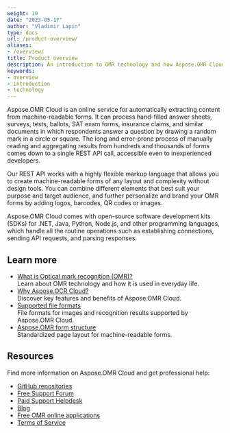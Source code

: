 ```yaml
---
weight: 10
date: "2023-05-17"
author: "Vladimir Lapin"
type: docs
url: /product-overview/
aliases:
- /overview/
title: Product overview
description: An introduction to OMR technology and how Aspose.OMR Cloud can help you use it for your day-to-day business needs.
keywords:
- overview
- introduction
- technology
---
```


Aspose.OMR Cloud is an online service for automatically extracting content from machine-readable forms. It can process hand-filled answer sheets, surveys, tests, ballots, SAT exam forms, insurance claims, and similar documents in which respondents answer a question by drawing a random mark in a circle or square. The long and error-prone process of manually reading and aggregating results from hundreds and thousands of forms comes down to a single REST API call, accessible even to inexperienced developers.

Our REST API works with a highly flexible markup language that allows you to create machine-readable forms of any layout and complexity without design tools. You can combine different elements that best suit your purpose and target audience, and further personalize and brand your OMR forms by adding logos, barcodes, QR codes or images.

Aspose.OMR Cloud comes with open-source software development kits (SDKs) for .NET, Java, Python, Node.js, and other programming languages, which handle all the routine operations such as establishing connections, sending API requests, and parsing responses.

## Learn more

- [What is Optical mark recognition (OMR)?](/omr/omr-technology/)  
  Learn about OMR technology and how it is used in everyday life.
- [Why Aspose.OCR Cloud?](/omr/features-benefits/)  
  Discover key features and benefits of Aspose.OMR Cloud.
- [Supported file formats](/omr/supported-file-formats/)  
  File formats for images and recognition results supported by Aspose.OMR Cloud.
- [Aspose.OMR form structure](/omr/omr-form-structure/)  
  Standardized page layout for machine-readable forms.

## Resources

Find more information on Aspose.OMR Cloud and get professional help:

- [GitHub repositories](https://github.com/aspose-omr-cloud)
- [Free Support Forum](https://forum.aspose.cloud/c/omr/8)
- [Paid Support Helpdesk](https://helpdesk.aspose.cloud/)
- [Blog](https://blog.aspose.cloud/category/omr/)
- [Free OMR online applications](https://products.aspose.app/omr/family/)
- [Terms of Service](https://about.aspose.cloud/legal/tos/)

